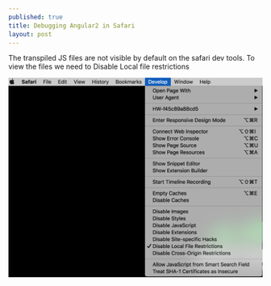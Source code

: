 ```yaml
---
published: true
title: Debugging Angular2 in Safari
layout: post
---
```

The transpiled JS files are not visible by default on the safari dev tools. To view the files we need to Disable Local file restrictions


![](debugging_in_safari.png)
